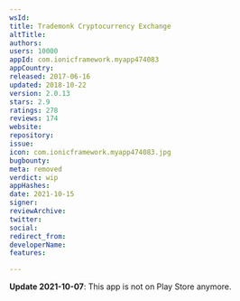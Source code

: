 ```yaml
---
wsId: 
title: Trademonk Cryptocurrency Exchange
altTitle: 
authors: 
users: 10000
appId: com.ionicframework.myapp474083
appCountry: 
released: 2017-06-16
updated: 2018-10-22
version: 2.0.13
stars: 2.9
ratings: 278
reviews: 174
website: 
repository: 
issue: 
icon: com.ionicframework.myapp474083.jpg
bugbounty: 
meta: removed
verdict: wip
appHashes: 
date: 2021-10-15
signer: 
reviewArchive: 
twitter: 
social: 
redirect_from: 
developerName: 
features: 

---
```


**Update 2021-10-07**: This app is not on Play Store anymore.
